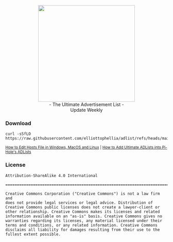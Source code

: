 <p align='center'>
<img src='https://upload.wikimedia.org/wikipedia/commons/e/eb/Adblock_logo.png' width='300'/><br/>
- The Ultimate Advertisement List -<br/> 
Update Weekly
</p>

### Download

```
curl -sSfLO https://raw.githubusercontent.com/elliottophellia/adlist/refs/heads/main/hosts
```

<small><a href="https://www.hostinger.com/tutorials/how-to-edit-hosts-file">How to Edit Hosts File in Windows, MacOS and Linux</a> | <a href="https://cloudtechtips.com/network/pi-hole-adlists/390/">How to Add Ultimate ADLists into Pi-Hole's ADLists</a></small> 

### License

```
Attribution-ShareAlike 4.0 International

=======================================================================

Creative Commons Corporation ("Creative Commons") is not a law firm and
does not provide legal services or legal advice. Distribution of
Creative Commons public licenses does not create a lawyer-client or
other relationship. Creative Commons makes its licenses and related
information available on an "as-is" basis. Creative Commons gives no
warranties regarding its licenses, any material licensed under their
terms and conditions, or any related information. Creative Commons
disclaims all liability for damages resulting from their use to the
fullest extent possible.
```
